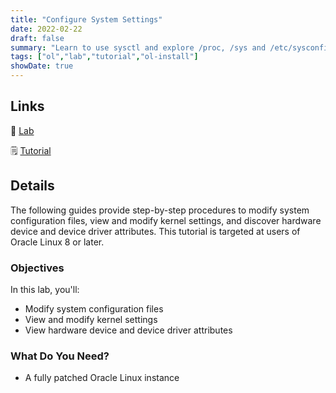 ```yaml
---
title: "Configure System Settings"
date: 2022-02-22
draft: false
summary: "Learn to use sysctl and explore /proc, /sys and /etc/sysconfig in Oracle Linux"
tags: ["ol","lab","tutorial","ol-install"]
showDate: true
---
```


## Links

:crescent_moon: [Lab](https://luna.oracle.com/lab/aa8f2377-7967-4e45-bf32-bdc8054d5c76)

:spiral_notepad: [Tutorial](https://docs.oracle.com/en/learn/ol-sysctl)

## Details

The following guides provide step-by-step procedures to modify system configuration files, view and modify kernel settings, and discover hardware device and device driver attributes. This tutorial is targeted at users of Oracle Linux 8 or later.

### Objectives

In this lab, you'll:

  - Modify system configuration files
  - View and modify kernel settings
  - View hardware device and device driver attributes

### What Do You Need?

  - A fully patched Oracle Linux instance

